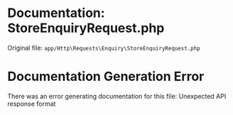 # Documentation: StoreEnquiryRequest.php

Original file: `app/Http\Requests\Enquiry\StoreEnquiryRequest.php`

# Documentation Generation Error

There was an error generating documentation for this file: Unexpected API response format
